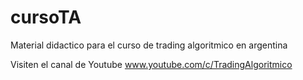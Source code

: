 # cursoTA
Material didactico para el curso de trading algoritmico en argentina

Visiten el canal de Youtube www.youtube.com/c/TradingAlgoritmico
